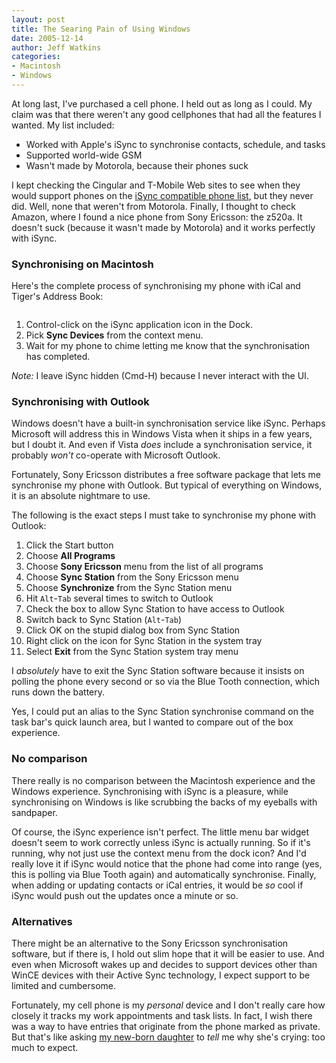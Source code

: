 ```yaml
---
layout: post
title: The Searing Pain of Using Windows
date: 2005-12-14
author: Jeff Watkins
categories:
- Macintosh
- Windows
---
```


At long last, I've purchased a cell phone. I held out as long as I could. My claim was that there weren't any good cellphones that had all the features I wanted. My list included:

* Worked with Apple's iSync to synchronise contacts, schedule, and tasks
* Supported world-wide GSM
* Wasn't made by Motorola, because their phones suck

I kept checking the Cingular and T-Mobile Web sites to see when they would support phones on the [iSync compatible phone list](http://apple.com/isync/), but they never did. Well, none that weren't from Motorola. Finally, I thought to check Amazon, where I found a nice phone from Sony Ericsson: the z520a. It doesn't suck (because it wasn't made by Motorola) and it works perfectly with iSync.

### Synchronising on Macintosh ###

Here's the complete process of synchronising my phone with iCal and Tiger's Address Book:

<div class="figure">
<img class="photo" src="http://nerd.newburyportion.com/wp-content/uploads/2005/12/isync.gif" alt="">
</div>

1. Control-click on the iSync application icon in the Dock.
2. Pick **Sync Devices** from the context menu.
3. Wait for my phone to chime letting me know that the synchronisation has completed.

*Note:* I leave iSync hidden (Cmd-H) because I never interact with the UI.

### Synchronising with Outlook ###

Windows doesn't have a built-in synchronisation service like iSync. Perhaps Microsoft will address this in Windows Vista when it ships in a few years, but I doubt it. And even if Vista *does* include a synchronisation service, it probably *won't* co-operate with Microsoft Outlook.

Fortunately, Sony Ericsson distributes a free software package that lets me synchronise my phone with Outlook. But typical of everything on Windows, it is an absolute nightmare to use.

The following is the exact steps I must take to synchronise my phone with Outlook:

1. Click the Start button
2. Choose **All Programs**
3. Choose **Sony Ericsson** menu from the list of all programs
4. Choose **Sync Station** from the Sony Ericsson menu
5. Choose **Synchronize** from the Sync Station menu
    <div class="figure">
    <img src="http://nerd.newburyportion.com/wp-content/uploads/2005/12/sync.gif" alt="">
    </div>
6. Hit `Alt`-`Tab` several times to switch to Outlook
7. Check the box to allow Sync Station to have access to Outlook
    <div class="figure">
    <img src="http://nerd.newburyportion.com/wp-content/uploads/2005/12/outlook.gif" alt="">
    </div>
8. Switch back to Sync Station (`Alt`-`Tab`)
9. Click OK on the stupid dialog box from Sync Station
    <div class="figure">
    <img src="http://nerd.newburyportion.com/wp-content/uploads/2005/12/complete.gif" alt="">
    </div>
10. Right click on the icon for Sync Station in the system tray
11. Select **Exit** from the Sync Station system tray menu

I *absolutely* have to exit the Sync Station software because it insists on polling the phone every second or so via the Blue Tooth connection, which runs down the battery.

Yes, I could put an alias to the Sync Station synchronise command on the task bar's quick launch area, but I wanted to compare out of the box experience.

### No comparison ###

There really is no comparison between the Macintosh experience and the Windows experience. Synchronising with iSync is a pleasure, while synchronising on Windows is like scrubbing the backs of my eyeballs with sandpaper.

Of course, the iSync experience isn't perfect. The little menu bar widget doesn't seem to work correctly unless iSync is actually running. So if it's running, why not just use the context menu from the dock icon? And I'd really love it if iSync would notice that the phone had come into range (yes, this is polling via Blue Tooth again) and automatically synchronise. Finally, when adding or updating contacts or iCal entries, it would be *so* cool if iSync would push out the updates once a minute or so.

### Alternatives ###

There might be an alternative to the Sony Ericsson synchronisation software, but if there is, I hold out slim hope that it will be easier to use. And even when Microsoft wakes up and decides to support devices other than WinCE devices with their Active Sync technology, I expect support to be limited and cumbersome.

Fortunately, my cell phone is my *personal* device and I don't really care how closely it tracks my work appointments and task lists. In fact, I wish there was a way to have entries that originate from the phone marked as private. But that's like asking [my new-born daughter](http://newburyportion.com/2005/12/molly-elizabeth-watkins) to *tell* me why she's crying: too much to expect.
